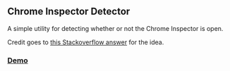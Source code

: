 ## Chrome Inspector Detector

A simple utility for detecting whether or not the Chrome Inspector is open.

Credit goes to [this Stackoverflow answer](http://stackoverflow.com/a/15567735/131898) for the idea.

### [Demo](http://adamschwartz.co/chrome-inspector-detector)